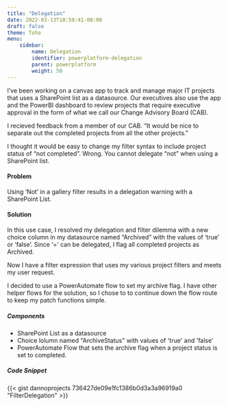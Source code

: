 ```yaml
---
title: "Delegation"
date: 2022-03-13T18:59:41-08:00
draft: false
theme: Toha
menu:
    sidebar:
        name: Delegation
        identifier: powerplatform-delegation
        parent: powerplatform
        weight: 50
---
```

I’ve been working on a canvas app to track and manage major IT projects that uses a SharePoint list as a datasource.  Our executives also use the app and the PowerBI dashboard to review projects that require executive approval in the form of what we call our Change Advisory Board (CAB).

I recieved feedback from a member of our CAB.  “It would be nice to separate out the completed projects from all the other projects.” 
 
I thought it would be easy to change my filter syntax to include  project status of “not completed”.  Wrong.  You cannot delegate “not” when using a SharePoint list.  

#### Problem
Using ‘Not’ in a gallery filter results in a delegation warning with a SharePoint List.

#### Solution
In this use case, I resolved my delegation and filter dilemma with a new choice column in my datasource named “Archived” with the values of ‘true’ or ‘false’.  Since ‘=’ can be delegated, I flag all completed projects as Archived. 

Now I have a filter expression that uses my various project filters and meets my user request. 

I decided to use a PowerAutomate flow to set my archive flag.  I have other helper flows for the solution, so I chose to to continue down the flow route to keep my patch functions simple. 


##### Components
- SharePoint List as a datasource
- Choice lolumn named "ArchiveStatus" with values of 'true' and 'false' 
- PowerAutomate Flow that sets the archive flag when a project status is set to completed.

##### Code Snippet

{{< gist dannoprojects 736427de09e1fc1386b0d3a3a96919a0 "FilterDelegation" >}}
